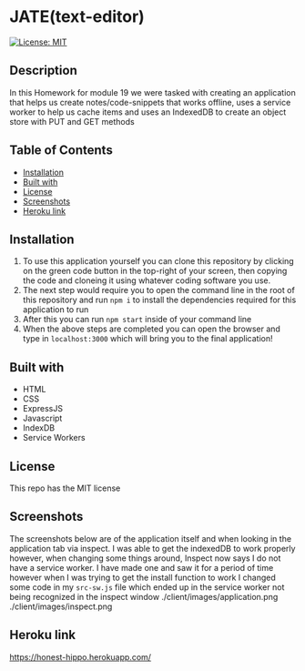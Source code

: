 # JATE(text-editor)
[![License: MIT](https://img.shields.io/badge/License-MIT-blue.svg)](https://opensource.org/licenses/MIT)
## Description
In this Homework for module 19 we were tasked with creating an application that helps us create notes/code-snippets that works offline, uses a service worker to help us cache items and uses an IndexedDB to create an object store with PUT and GET methods
## Table of Contents
- [Installation](#installation)
- [Built with](#built-with)
- [License](#license)
- [Screenshots](#screenshots)
- [Heroku link](https://honest-hippo.herokuapp.com/)

## Installation
1. To use this application yourself you can clone this repository by clicking on the green code button in the top-right of your screen, then copying the code and cloneing it using whatever coding software you use. 
2. The next step would require you to open the command line in the root of this repository and run ``` npm i ``` to install the dependencies required for this application to run
3. After this you can run ``` npm start ``` inside of your command line
4. When the above steps are completed you can open the browser and type in ``` localhost:3000 ``` which will bring you to the final application!

## Built with
- HTML
- CSS
- ExpressJS
- Javascript
- IndexDB
- Service Workers

## License 
This repo has the MIT license 

## Screenshots
The screenshots below are of the application itself and when looking in the application tab via inspect. I was able to get the indexedDB to work properly however, when changing some things around, Inspect now says I do not have a service worker. I have made one and saw it for a period of time however when I was trying to get the install function to work I changed some code in my ``` src-sw.js ``` file which ended up in the service worker not being recognized in the inspect window
./client/images/application.png
./client/images/inspect.png

## Heroku link
https://honest-hippo.herokuapp.com/
